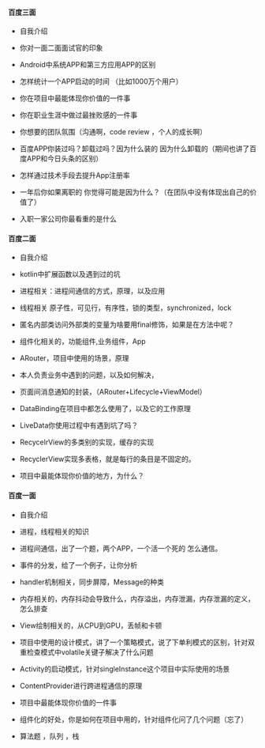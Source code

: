 #### 百度三面

- 自我介绍
- 你对一面二面面试官的印象
- Android中系统APP和第三方应用APP的区别
- 怎样统计一个APP启动的时间 （比如1000万个用户）

- 你在项目中最能体现你价值的一件事
- 你在职业生涯中做过最挫败感的一件事
- 你想要的团队氛围（沟通啊，code review ，个人的成长啊）
- 百度APP你装过吗？卸载过吗？因为什么装的 因为什么卸载的（期间也讲了百度APP和今日头条的区别）
- 怎样通过技术手段去提升App注册率
- 一年后你如果离职的 你觉得可能是因为什么？（在团队中没有体现出自己的价值了）
- 入职一家公司你最看重的是什么

#### 百度二面

- 自我介绍
- kotlin中扩展函数以及遇到过的坑

- 进程相关：进程间通信的方式，原理，以及应用
- 线程相关 原子性，可见行，有序性，锁的类型，synchronized，lock
- 匿名内部类访问外部类的变量为啥要用final修饰，如果是在方法中呢？
- 组件化相关的，功能组件,业务组件，App
- ARouter，项目中使用的场景，原理
- 本人负责业务中遇到的问题，以及如何解决，
- 页面间消息通知的封装，（ARouter+Lifecycle+ViewModel）
- DataBinding在项目中都怎么使用了，以及它的工作原理
- LiveData你使用过程中有遇到坑了吗？
- RecycelrView的多类别的实现，缓存的实现
- RecyclerView实现多表格，就是每行的条目是不固定的。
- 项目中最能体现你价值的地方，为什么？

#### 百度一面

- 自我介绍

- 进程，线程相关的知识
- 进程间通信，出了一个题，两个APP，一个活一个死的 怎么通信。
- 事件的分发，给了一个例子，让你分析
- handler机制相关，同步屏障，Message的种类
- 内存相关的，内存抖动会导致什么，内存溢出，内存泄漏，内存泄漏的定义，怎么排查
- View绘制相关的，从CPU到GPU，丢帧和卡顿
- 项目中使用的设计模式，讲了一个策略模式，说了下单利模式的区别，针对双重检查模式中volatile关键子解决了什么问题
- Activity的启动模式，针对singleInstance这个项目中实际使用的场景
- ContentProvider进行跨进程通信的原理
- 项目中最能体现你价值的一件事
- 组件化的好处，你是如何在项目中用的，针对组件化问了几个问题（忘了）
- 算法题 ，队列 ，栈